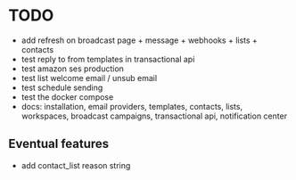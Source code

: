 # TODO

- add refresh on broadcast page + message + webhooks + lists + contacts
- test reply to from templates in transactional api
- test amazon ses production
- test list welcome email / unsub email
- test schedule sending
- test the docker compose
- docs: installation, email providers, templates, contacts, lists, workspaces, broadcast campaigns, transactional api, notification center

## Eventual features

- add contact_list reason string
